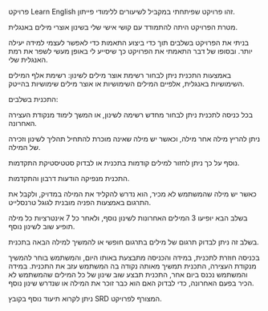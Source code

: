 פרויקט Learn English זהו פרויקט שפיתחתי במקביל לשיעורים ללימודי פייתון.

מטרת הפרויקט היתה להתמודד עם קושי אישי שלי בשינון אוצרי מילים באנגלית. 

בניתי את הפרויקט בשלבים תוך כדי ביצוע התאמות כדי לאפשר לעצמי למידה יעילה יותר. ובסופו של דבר התאמתי את הפרויקט כך שיסייע לי באופן מעשי לשפר את רמת האנגלית שלי.

באמצעות התכנית ניתן לבחור רשימת אוצר מילים לשינון: רשימת אלף המילים השימושיות באנגלית, אלפיים המילים השימושיות או אוצר מילים שימושיות בהייטק.

התכנית בשלבים:

בכל כניסה לתכנית ניתן לבחור מחדש רשימה לשינון, או המשך לימוד מנקודת העצירה האחרונה.

ניתן להריץ מילה אחר מילה, וכאשר יש מילה שאינה מוכרת להתחיל תהליך לשינון וזכירה של המילה.

נוסף על כך ניתן לחזור למילים קודמות בתכנית או לבדוק סטטיסטיקת התקדמות.

התכנית מנפיקה הודעות דרבון והתקדמות.

כאשר יש מילה שהמשתמש לא מכיר, הוא נדרש להקליד את המילה במדויק, ולקבל את התרגום באמצעות הפניה מובנית לגוגל טרנסלייט.

בשלב הבא יופיעו 3 המילים האחרונות לשינון נוסף, ולאחר כל 7 אינטרציות כל מילה תופיע שוב לשינון נוסף.

בשלב זה ניתן לבדוק תרגום של מילים בתרגום חופשי או להמשיך למילה הבאה בתכנית.

בכניסה חוזרת לתכנית, במידה והכניסה מתבצעת באותו היום, והמשתמש בוחר להמשיך מנקודת העצירה, התכנית תמשיך מאותה נקודה בה המשתמש עזב את התכנית.
במידה והמשתמש נכנס ביום אחר, התכנית תבצע שוב שינון של כל המילים שהמשתמש לא הכיר בפעם האחרונה, כדי לבדוק האם הוא כבר זוכר את המילה או שנדרש שינון נוסף.

ניתן לקרוא תיעוד נוסף בקובץ SRD המצורף לפרויקט.

